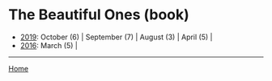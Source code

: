 # The Beautiful Ones (book)

  * [2019](./the-beautiful-ones-book-2019.md): 
      October (6) | 
      September (7) | 
      August (3) | 
      April (5) | 
  * [2016](./the-beautiful-ones-book-2016.md): 
      March (5) | 

----

[Home](../)
